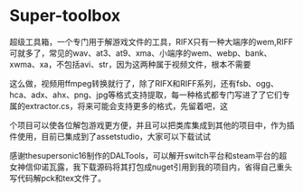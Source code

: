 # Super-toolbox

超级工具箱，一个专门用于解游戏文件的工具，RIFX只有一种大端序的wem,RIFF可就多了，常见的wav、at3、at9、xma、小端序的wem、webp、bank、xwma、xa，不包括avi、str，因为这两种属于视频文件，根本不需要

这么做，视频用ffmpeg转换就行了，除了RIFX和RIFF系列，还有fsb、ogg、hca、adx、ahx、png、jpg等格式支持提取，每一种格式都专门写进了了它们专属的extractor.cs，将来可能会支持更多的格式，先留着吧，这

个项目可以使各位解包游戏更方便，并且可以把类库集成到其他的项目中，作为插件使用，目前已集成到了assetstudio，大家可以下载试试

感谢thesupersonic16制作的DALTools，可以解开switch平台和steam平台的超女神信仰诺瓦露，我下载源码将其打包成nuget引用到我的项目内，省得自己重头写代码解pck和tex文件了。
